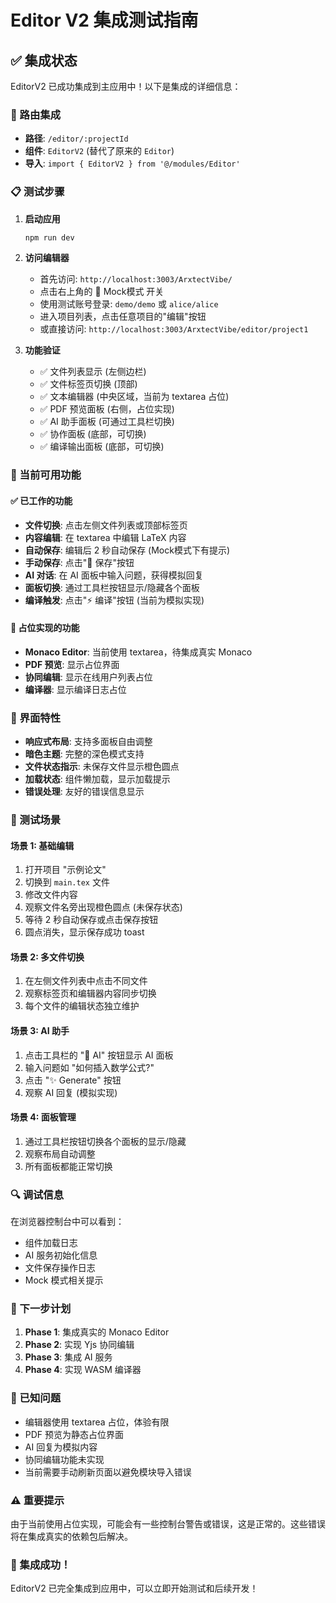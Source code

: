# Editor V2 集成测试指南

## ✅ 集成状态

EditorV2 已成功集成到主应用中！以下是集成的详细信息：

### 🔗 路由集成
- **路径**: `/editor/:projectId`
- **组件**: `EditorV2` (替代了原来的 `Editor`)
- **导入**: `import { EditorV2 } from '@/modules/Editor'`

### 📋 测试步骤

1. **启动应用**
   ```bash
   npm run dev
   ```

2. **访问编辑器**
   - 首先访问: `http://localhost:3003/ArxtectVibe/`
   - 点击右上角的 🔧 Mock模式 开关
   - 使用测试账号登录: `demo/demo` 或 `alice/alice`
   - 进入项目列表，点击任意项目的"编辑"按钮
   - 或直接访问: `http://localhost:3003/ArxtectVibe/editor/project1`

3. **功能验证**
   - ✅ 文件列表显示 (左侧边栏)
   - ✅ 文件标签页切换 (顶部)
   - ✅ 文本编辑器 (中央区域，当前为 textarea 占位)
   - ✅ PDF 预览面板 (右侧，占位实现)
   - ✅ AI 助手面板 (可通过工具栏切换)
   - ✅ 协作面板 (底部，可切换)
   - ✅ 编译输出面板 (底部，可切换)

### 🎯 当前可用功能

#### ✅ 已工作的功能
- **文件切换**: 点击左侧文件列表或顶部标签页
- **内容编辑**: 在 textarea 中编辑 LaTeX 内容
- **自动保存**: 编辑后 2 秒自动保存 (Mock模式下有提示)
- **手动保存**: 点击"💾 保存"按钮
- **AI 对话**: 在 AI 面板中输入问题，获得模拟回复
- **面板切换**: 通过工具栏按钮显示/隐藏各个面板
- **编译触发**: 点击"⚡ 编译"按钮 (当前为模拟实现)

#### 🔧 占位实现的功能
- **Monaco Editor**: 当前使用 textarea，待集成真实 Monaco
- **PDF 预览**: 显示占位界面
- **协同编辑**: 显示在线用户列表占位
- **编译器**: 显示编译日志占位

### 🎨 界面特性

- **响应式布局**: 支持多面板自由调整
- **暗色主题**: 完整的深色模式支持
- **文件状态指示**: 未保存文件显示橙色圆点
- **加载状态**: 组件懒加载，显示加载提示
- **错误处理**: 友好的错误信息显示

### 🧪 测试场景

#### 场景 1: 基础编辑
1. 打开项目 "示例论文"
2. 切换到 `main.tex` 文件
3. 修改文件内容
4. 观察文件名旁出现橙色圆点 (未保存状态)
5. 等待 2 秒自动保存或点击保存按钮
6. 圆点消失，显示保存成功 toast

#### 场景 2: 多文件切换
1. 在左侧文件列表中点击不同文件
2. 观察标签页和编辑器内容同步切换
3. 每个文件的编辑状态独立维护

#### 场景 3: AI 助手
1. 点击工具栏的 "🤖 AI" 按钮显示 AI 面板
2. 输入问题如 "如何插入数学公式?"
3. 点击 "✨ Generate" 按钮
4. 观察 AI 回复 (模拟实现)

#### 场景 4: 面板管理
1. 通过工具栏按钮切换各个面板的显示/隐藏
2. 观察布局自动调整
3. 所有面板都能正常切换

### 🔍 调试信息

在浏览器控制台中可以看到：
- 组件加载日志
- AI 服务初始化信息
- 文件保存操作日志
- Mock 模式相关提示

### 🚀 下一步计划

1. **Phase 1**: 集成真实的 Monaco Editor
2. **Phase 2**: 实现 Yjs 协同编辑
3. **Phase 3**: 集成 AI 服务
4. **Phase 4**: 实现 WASM 编译器

### 📝 已知问题

- 编辑器使用 textarea 占位，体验有限
- PDF 预览为静态占位界面
- AI 回复为模拟内容
- 协同编辑功能未实现
- 当前需要手动刷新页面以避免模块导入错误

### ⚠️ 重要提示

由于当前使用占位实现，可能会有一些控制台警告或错误，这是正常的。这些错误将在集成真实的依赖包后解决。

### 🎉 集成成功！

EditorV2 已完全集成到应用中，可以立即开始测试和后续开发！ 